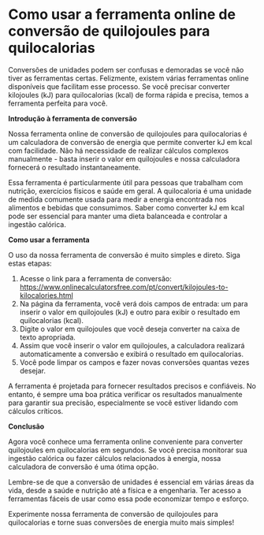 Como usar a ferramenta online de conversão de quilojoules para quilocalorias
============================================================================

Conversões de unidades podem ser confusas e demoradas se você não tiver as ferramentas certas. Felizmente, existem várias ferramentas online disponíveis que facilitam esse processo. Se você precisar converter kilojoules (kJ) para quilocalorias (kcal) de forma rápida e precisa, temos a ferramenta perfeita para você.

**Introdução à ferramenta de conversão**

Nossa ferramenta online de conversão de quilojoules para quilocalorias é um calculadora de conversão de energia que permite converter kJ em kcal com facilidade. Não há necessidade de realizar cálculos complexos manualmente - basta inserir o valor em quilojoules e nossa calculadora fornecerá o resultado instantaneamente.

Essa ferramenta é particularmente útil para pessoas que trabalham com nutrição, exercícios físicos e saúde em geral. A quilocaloria é uma unidade de medida comumente usada para medir a energia encontrada nos alimentos e bebidas que consumimos. Saber como converter kJ em kcal pode ser essencial para manter uma dieta balanceada e controlar a ingestão calórica.

**Como usar a ferramenta**

O uso da nossa ferramenta de conversão é muito simples e direto. Siga estas etapas:

1. Acesse o link para a ferramenta de conversão: <https://www.onlinecalculatorsfree.com/pt/convert/kilojoules-to-kilocalories.html>
2. Na página da ferramenta, você verá dois campos de entrada: um para inserir o valor em quilojoules (kJ) e outro para exibir o resultado em quilocalorias (kcal).
3. Digite o valor em quilojoules que você deseja converter na caixa de texto apropriada.
4. Assim que você inserir o valor em quilojoules, a calculadora realizará automaticamente a conversão e exibirá o resultado em quilocalorias.
5. Você pode limpar os campos e fazer novas conversões quantas vezes desejar.

A ferramenta é projetada para fornecer resultados precisos e confiáveis. No entanto, é sempre uma boa prática verificar os resultados manualmente para garantir sua precisão, especialmente se você estiver lidando com cálculos críticos.

**Conclusão**

Agora você conhece uma ferramenta online conveniente para converter quilojoules em quilocalorias em segundos. Se você precisa monitorar sua ingestão calórica ou fazer cálculos relacionados à energia, nossa calculadora de conversão é uma ótima opção.

Lembre-se de que a conversão de unidades é essencial em várias áreas da vida, desde a saúde e nutrição até a física e a engenharia. Ter acesso a ferramentas fáceis de usar como essa pode economizar tempo e esforço.

Experimente nossa ferramenta de conversão de quilojoules para quilocalorias e torne suas conversões de energia muito mais simples!